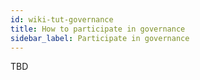 ```yaml
---
id: wiki-tut-governance
title: How to participate in governance
sidebar_label: Participate in governance
---
```


TBD